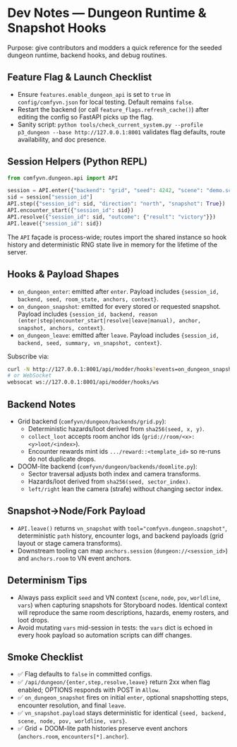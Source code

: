 # Dev Notes — Dungeon Runtime & Snapshot Hooks

Purpose: give contributors and modders a quick reference for the seeded dungeon runtime, backend hooks, and debug routines.

## Feature Flag & Launch Checklist
- Ensure `features.enable_dungeon_api` is set to `true` in `config/comfyvn.json` for local testing. Default remains `false`.
- Restart the backend (or call `feature_flags.refresh_cache()`) after editing the config so FastAPI picks up the flag.
- Sanity script: `python tools/check_current_system.py --profile p3_dungeon --base http://127.0.0.1:8001` validates flag defaults, route availability, and doc presence.

## Session Helpers (Python REPL)
```python
from comfyvn.dungeon.api import API

session = API.enter({"backend": "grid", "seed": 4242, "scene": "demo.scene"})
sid = session["session_id"]
API.step({"session_id": sid, "direction": "north", "snapshot": True})
API.encounter_start({"session_id": sid})
API.resolve({"session_id": sid, "outcome": {"result": "victory"}})
API.leave({"session_id": sid})
```

The `API` façade is process-wide; routes import the shared instance so hook history and deterministic RNG state live in memory for the lifetime of the server.

## Hooks & Payload Shapes
- `on_dungeon_enter`: emitted after `enter`. Payload includes `{session_id, backend, seed, room_state, anchors, context}`.
- `on_dungeon_snapshot`: emitted for every stored or requested snapshot. Payload includes `{session_id, backend, reason (enter|step|encounter_start|resolve|leave|manual), anchor, snapshot, anchors, context}`.
- `on_dungeon_leave`: emitted after `leave`. Payload includes `{session_id, backend, seed, summary, vn_snapshot, context}`.

Subscribe via:
```bash
curl -N http://127.0.0.1:8001/api/modder/hooks?events=on_dungeon_snapshot
# or WebSocket
websocat ws://127.0.0.1:8001/api/modder/hooks/ws
```

## Backend Notes
- Grid backend (`comfyvn/dungeon/backends/grid.py`):
  - Deterministic hazards/loot derived from `sha256(seed, x, y)`.
  - `collect_loot` accepts room anchor ids (`grid://room/<x>:<y>loot/<index>`).
  - Encounter rewards mint ids `.../reward::<template_id>` so re-runs do not duplicate drops.
- DOOM-lite backend (`comfyvn/dungeon/backends/doomlite.py`):
  - Sector traversal adjusts both index and camera transforms.
  - Hazards/loot derived from `sha256(seed, sector_index)`.
  - `left/right` lean the camera (strafe) without changing sector index.

## Snapshot→Node/Fork Payload
- `API.leave()` returns `vn_snapshot` with `tool="comfyvn.dungeon.snapshot"`, deterministic `path` history, encounter logs, and backend payloads (grid layout or stage camera transforms).
- Downstream tooling can map `anchors.session` (`dungeon://<session_id>`) and `anchors.room` to VN event anchors.

## Determinism Tips
- Always pass explicit `seed` and VN context (`scene`, `node`, `pov`, `worldline`, `vars`) when capturing snapshots for Storyboard nodes. Identical context will reproduce the same room descriptions, hazards, enemy rosters, and loot drops.
- Avoid mutating `vars` mid-session in tests: the `vars` dict is echoed in every hook payload so automation scripts can diff changes.

## Smoke Checklist
- ✅ Flag defaults to `false` in committed configs.
- ✅ `/api/dungeon/{enter,step,resolve,leave}` return 2xx when flag enabled; OPTIONS responds with POST in `Allow`.
- ✅ `on_dungeon_snapshot` fires on initial `enter`, optional snapshotting steps, encounter resolution, and final `leave`.
- ✅ `vn_snapshot.payload` stays deterministic for identical `{seed, backend, scene, node, pov, worldline, vars}`.
- ✅ Grid + DOOM-lite path histories preserve event anchors (`anchors.room`, `encounters[*].anchor`).


